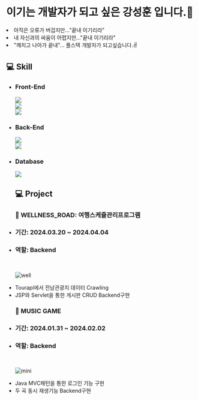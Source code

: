# 이기는 개발자가 되고 싶은 강성훈 입니다.🤭
  <li>아직은 오류가 버겁지만..."끝내 이기리라" </li>
  <li>내 자신과의 싸움이 어렵지만..."끝내 이기리라" </li>
  <li>"깨치고 나아가 끝내"... 풀스택 개발자가 되고싶습니다.✌️</li>
  
## 💻 Skill
<ul>
  <li> <h3>Front-End</h3> </li>
    <img src="https://img.shields.io/badge/HTML5-E34F26?style=for-the-badge&logo=HTML5&logoColor=white"/> <br>
    <img src="https://img.shields.io/badge/CSS3-1572B6?style=for-the-badge&logo=CSS3&logoColor=white"/> <br>
    <img src="https://img.shields.io/badge/JavaScript-F7DF1E?style=for-the-badge&logo=JavaScript&logoColor=white"/> <br>
  <li> <h3>Back-End</h3> </li>
    <img src="https://img.shields.io/badge/Java-007396?style=for-the-badge&logo=java&logoColor=white"/> <br>
    <img src="https://img.shields.io/badge/Eclipse-2C2255?style=for-the-badge&logo=Eclipse&logoColor=white"/>  <br>
  <li> <h3>Database</h3> </li>
    <img src="https://img.shields.io/badge/Oracle 11g-F80000?style=for-the-badge&logo=Oracle&logoColor=white"/>

## 💻 Project

  <h3>🚌 WELLNESS_ROAD: 여행스케쥴관리프로그램 </h3>
  <li> <h3>기간: 2024.03.20 ~ 2024.04.04 </h3> </li>
  <li> <h3>역할: Backend </h3> </li><br>

  ![well](https://github.com/tjdgns369/tjdgns369/assets/157602770/bc2f4356-2463-487b-981d-6d39562cccac)
   <li>Tourapi에서 전남관광지 데이터 Crawling</li>
   <li>JSP와 Servlet을 통한 게시판 CRUD Backend구현</li>

  <h3> 🎵 MUSIC GAME </h3>
  <li> <h3> 기간: 2024.01.31 ~ 2024.02.02 </h3> </li>
  <li> <h3> 역할: Backend </h3> </li><br>
  
  ![mini](https://github.com/tjdgns369/tjdgns369/assets/157602770/46c31e75-ee12-4df7-80a8-73d13bd018b8)
   <li>Java MVC패턴을 통한 로그인 기능 구현</li>
   <li>두 곡 동시 재생기능 Backend구현</li>
